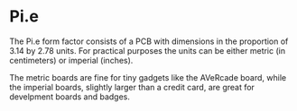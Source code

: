 # Pi.e
The Pi.e form factor consists of a PCB with dimensions in the proportion of 3.14 by 2.78 units. For practical purposes the units can be either metric (in centimeters) or imperial (inches).

The metric boards are fine for tiny gadgets like the AVeRcade board, while the imperial boards, slightly larger than a credit card, are great for develpment boards and badges.
